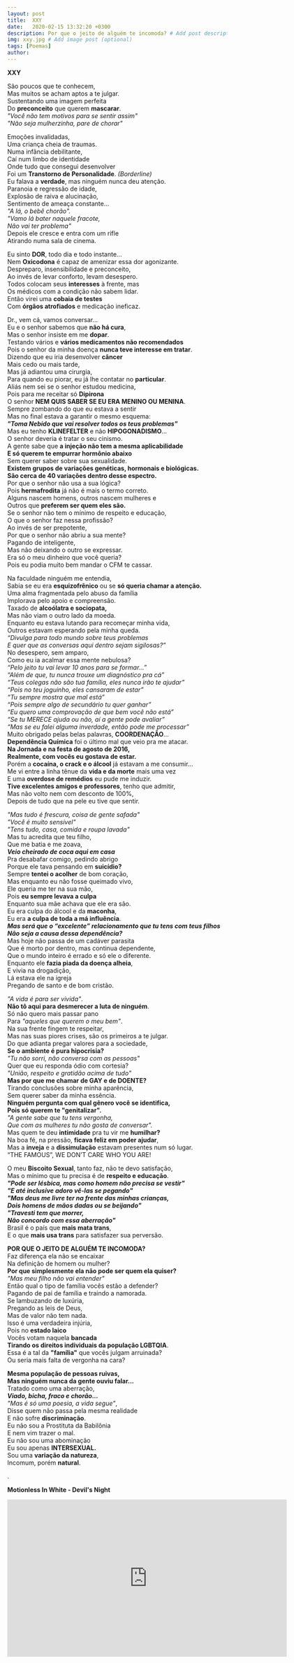 ```yaml
---
layout: post
title:  XXY
date:   2020-02-15 13:32:20 +0300
description: Por que o jeito de alguém te incomoda? # Add post description (optional)
img: xxy.jpg # Add image post (optional)
tags: [Poemas]
author:
---
```

<strong>XXY</strong> 

<p>São poucos que te conhecem,<br>
Mas muitos se acham aptos a te julgar.<br>
Sustentando uma imagem perfeita<br>
Do <strong>preconceito</strong> que querem <strong>mascarar</strong>.<br>
  <i>"Você não tem motivos para se sentir assim"</i><br>
  <i>"Não seja mulherzinha, pare de chorar"</i></p>

<p>Emoções invalidadas,<br>
Uma criança cheia de traumas.<br>
Numa infância debilitante,<br>
Caí num limbo de identidade<br>
Onde tudo que consegui desenvolver<br>
  Foi um <strong>Transtorno de Personalidade</strong>. <i>(Borderline)</i><br>
  Eu falava a <strong>verdade</strong>, mas ninguém nunca deu atenção.<br>
Paranoia e regressão de idade,<br>
Explosão de raiva e alucinação,<br>
Sentimento de ameaça constante...<br>
<i>"A lá, o bebê chorão".<br>
"Vamo lá bater naquele fracote,<br>
  Não vai ter problema"</i><br>
Depois ele cresce e entra com um rifle<br>
Atirando numa sala de cinema.</p>

<p>Eu sinto <strong>DOR</strong>, todo dia e todo instante...<br>
  Nem <strong>Oxicodona</strong> é capaz de amenizar essa dor agonizante.<br>
Despreparo, insensibilidade e preconceito,<br>
Ao invés de levar conforto, levam desespero.<br>
  Todos colocam seus <strong>interesses</strong> à frente, mas<br>
Os médicos com a condição não sabem lidar.<br>
  Então virei uma <strong>cobaia de testes</strong><br>
  Com <strong>órgãos atrofiados</strong> e medicação ineficaz.</p>

<p>Dr., vem cá, vamos conversar...<br>
  Eu e o senhor sabemos que <strong>não há cura</strong>,<br>
  Mas o senhor insiste em me <strong>dopar</strong>.<br>
  Testando vários e <strong>vários medicamentos não recomendados</strong><br>
  Pois o senhor da minha doença <strong>nunca teve interesse em tratar</strong>.<br>
  Dizendo que eu iria desenvolver <strong>câncer</strong><br>
Mais cedo ou mais tarde,<br>
Mas já adiantou uma cirurgia,<br>
  Para quando eu piorar, eu já lhe contatar no <strong>particular</strong>.<br>
Aliás nem sei se o senhor estudou medicina,<br>
  Pois para me receitar só <strong>Dipirona</strong><br>
  O senhor <strong>NEM QUIS SABER SE EU ERA MENINO OU MENINA</strong>.<br>
Sempre zombando do que eu estava a sentir<br>
Mas no final estava a garantir o mesmo esquema:<br>
  <i><strong>"Toma Nebido que vai resolver todos os teus problemas"</strong></i><br>
  Mas eu tenho <strong>KLINEFELTER</strong> e não <strong>HIPOGONADISMO</strong>...<br>
O senhor deveria é tratar o seu cinismo.<br>
  A gente sabe que <strong>a injeção não tem a mesma aplicabilidade<br>
  E só querem te empurrar hormônio abaixo</strong><br>
Sem querer saber sobre sua sexualidade.<br>
<strong>Existem grupos de variações genéticas, hormonais e biológicas.<br>
  São cerca de 40 variações dentro desse espectro.</strong><br>
Por que o senhor não usa a sua lógica?<br>
  Pois <strong>hermafrodita</strong> já não é mais o termo correto.<br>
Alguns nascem homens, outros nascem mulheres e<br>
  Outros que <strong>preferem ser quem eles são.</strong><br>
Se o senhor não tem o mínimo de respeito e educação,<br>
O que o senhor faz nessa profissão?<br>
Ao invés de ser prepotente,<br>
Por que o senhor não abriu a sua mente?<br>
Pagando de inteligente,<br>
Mas não deixando o outro se expressar.<br>
Era só o meu dinheiro que você queria?<br>
Pois eu podia muito bem mandar o CFM te cassar.</p>

<p>Na faculdade ninguém me entendia,<br>
  Sabia se eu era <strong>esquizofrênico</strong> ou se <strong>só queria chamar a atenção.</strong><br>
Uma alma fragmentada pelo abuso da família<br>
Implorava pelo apoio e compreensão.<br>
  Taxado de <strong>alcoólatra e sociopata,</strong><br>
Mas não viam o outro lado da moeda.<br>
Enquanto eu estava lutando para recomeçar minha vida,<br>
Outros estavam esperando pela minha queda.<br>
<i>“Divulga para todo mundo sobre teus problemas<br>
  E quer que as conversas aqui dentro sejam sigilosas?”</i><br>
No desespero, sem amparo,<br>
Como eu ia acalmar essa mente nebulosa?<br>
<i>“Pelo jeito tu vai levar 10 anos para se formar...”<br>
“Além de que, tu nunca trouxe um diagnóstico pra cá”<br>
“Teus colegas não são tua família, eles nunca irão te ajudar”<br>
“Pois no teu joguinho, eles cansaram de estar”<br>
“Tu sempre mostra que mal está”<br>
“Pois sempre algo de secundário tu quer ganhar”<br>
“Eu quero uma comprovação de que bem você não está”<br>
“Se tu MERECE ajuda ou não, aí a gente pode avaliar”<br>
  “Mas se eu falei alguma inverdade, então pode me processar”</i><br>
  Muito obrigado pelas belas palavras, <strong>COORDENAÇÃO</strong>...<br>
  <strong>Dependência Química</strong> foi o último mal que veio pra me atacar.<br>
<strong>Na Jornada e na festa de agosto de 2016,<br>
  Realmente, com vocês eu gostava de estar.</strong><br>
  Porém a <strong>cocaína, o crack e o álcool</strong> já estavam a me consumir...<br>
  Me vi entre a linha tênue da <strong>vida e da morte</strong> mais uma vez<br>
  E uma <strong>overdose de remédios</strong> eu pude me induzir.<br>
<strong>Tive excelentes amigos e professores</strong>, tenho que admitir,<br>
Mas não volto nem com desconto de 100%,<br>
Depois de tudo que na pele eu tive que sentir.</p>

<p><i>"Mas tudo é frescura, coisa de gente safada"<br>
"Você é muito sensível"<br>
  "Tens tudo, casa, comida e roupa lavada"</i><br>
Mas tu acredita que teu filho,<br>
Que me batia e me zoava,<br>
  <i><strong>Veio cheirado de coca aqui em casa</strong></i><br>
Pra desabafar comigo, pedindo abrigo<br>
  Porque ele tava pensando em <strong>suicídio?</strong><br>
  Sempre <strong>tentei o acolher</strong> de bom coração,<br>
Mas enquanto eu não fosse queimado vivo,<br>
Ele queria me ter na sua mão,<br>
  Pois <strong>eu sempre levava a culpa</strong><br>
Enquanto sua mãe achava que ele era são.<br>
  Eu era culpa do álcool e da <strong>maconha</strong>,<br>
  Eu era <strong>a culpa de toda a má influência</strong>.<br>
<i><strong>Mas será que o “excelente” relacionamento que tu tens com teus filhos<br>
  Não seja a causa dessa dependência?</strong></i><br>
Mas hoje não passa de um cadáver parasita<br>
Que é morto por dentro, mas continua dependente,<br>
Que o mundo inteiro é errado e só ele o diferente.<br>
  Enquanto ele <strong>fazia piada da doença alheia</strong>,<br>
E vivia na drogadição,<br>
Lá estava ele na igreja<br>
Pregando de santo e de bom cristão.</p>

<p><i>"A vida é para ser vivida"</i>.<br>
  <strong>Não tô aqui para desmerecer a luta de ninguém</strong>.<br>
Só não quero mais passar pano<br>
  Para <i>"aqueles que querem o meu bem"</i>.<br>
Na sua frente fingem te respeitar,<br>
Mas nas suas piores crises, são os primeiros a te julgar.<br>
Do que adianta pregar valores para a sociedade,<br>
  <strong>Se o ambiente é pura hipocrisia?</strong><br>
  <i>"Tu não sorri, não conversa com as pessoas"</i><br>
Quer que eu responda ódio com cortesia?<br>
  <i>"União, respeito e gratidão acima de tudo"</i><br>
  <strong>Mas por que me chamar de GAY e de DOENTE?</strong><br>
Tirando conclusões sobre minha aparência,<br>
Sem querer saber da minha essência.<br>
<strong>Ninguém pergunta com qual gênero você se identifica,<br>
  Pois só querem te "genitalizar".</strong><br>
<i>"A gente sabe que tu tens vergonha,<br>
Que com as mulheres tu não gosta de conversar".</i><br>
  Mas quem te deu <strong>intimidade</strong> pra tu vir me <strong>humilhar?</strong><br>
  Na boa fé, na pressão, <strong>ficava feliz em poder ajudar</strong>,<br>
  Mas a <strong>inveja</strong> e a <strong>dissimulação</strong> estavam presentes num só lugar.<br>
“THE FAMOUS”, WE DON’T CARE WHO YOU ARE!</p>

<p>O meu <strong>Biscoito Sexual</strong>, tanto faz, não te devo satisfação,<br>
  Mas o mínimo que tu precisa é de <strong>respeito e educação</strong>.<br>
<i><strong>"Pode ser lésbica, mas como homem não precisa se vestir"<br>
"E até inclusive adoro vê-las se pegando"<br>
"Mas deus me livre ter na frente das minhas crianças,<br>
  Dois homens de mãos dadas ou se beijando"<br>
"Travesti tem que morrer,<br>
Não concordo com essa aberração"</strong></i><br>
  Brasil é o país que <strong>mais mata trans</strong>,<br>
  E o que <strong>mais usa trans</strong> para satisfazer sua perversão.</p>

<p><strong>POR QUE O JEITO DE ALGUÉM TE INCOMODA?</strong><br>
Faz diferença ela não se encaixar<br>
Na definição de homem ou mulher?<br>
  <strong>Por que simplesmente ela não pode ser quem ela quiser?</strong><br>
  <i>"Mas meu filho não vai entender"</i><br>
Então qual o tipo de família vocês estão a defender?<br>
Pagando de pai de família e traindo a namorada.<br>
Se lambuzando de luxúria,<br>
Pregando as leis de Deus,<br>
Mas de valor não tem nada.<br>
Isso é uma verdadeira injúria,<br>
  Pois no <strong>estado laico</strong><br>
  Vocês votam naquela <strong>bancada</strong><br>
  <strong>Tirando os direitos individuais da população LGBTQIA</strong>.<br>
Essa é a tal da <strong>"família"</strong> que vocês julgam arruinada?<br>
Ou seria mais falta de vergonha na cara?</p>

<p><strong>Mesma população de pessoas ruivas,<br>
  Mas ninguém nunca da gente ouviu falar...</strong><br>
Tratado como uma aberração,<br>
  <i><strong>Viado, bicha, fraco e chorão...</strong></i><br>
  <i>"Mas é só uma poesia, a vida segue"</i>,<br>
Disse quem não passa pela mesma realidade<br>
E não sofre <strong>discriminação</strong>.<br>
Eu não sou a Prostituta da Babilônia<br>
E nem vim trazer o mal.<br>
Eu não sou uma abominação<br>
Eu sou apenas <strong>INTERSEXUAL.</strong><br>
Sou uma <strong>variação da natureza</strong>,<br>
Incomum, porém <strong>natural</strong>.</p>

.

<strong>Motionless In White - Devil's Night</strong>
<iframe src="https://www.youtube.com/embed/RXks5M56aTI" width="640" height="360" frameborder="0" allowfullscreen="">
  </iframe>
